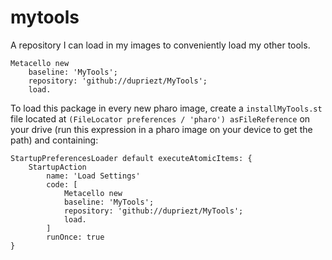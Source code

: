# mytools

A repository I can load in my images to conveniently load my other tools.

```Smalltalk
Metacello new
    baseline: 'MyTools';
    repository: 'github://dupriezt/MyTools';
    load.
```

To load this package in every new pharo image, create a `installMyTools.st` file located at `(FileLocator preferences / 'pharo') asFileReference` on your drive (run this expression in a pharo image on your device to get the path) and containing:
```Smalltalk
StartupPreferencesLoader default executeAtomicItems: {
	StartupAction
		name: 'Load Settings'
		code: [ 
			Metacello new
    		baseline: 'MyTools';
    		repository: 'github://dupriezt/MyTools';
    		load.
		]
		runOnce: true
}
```
